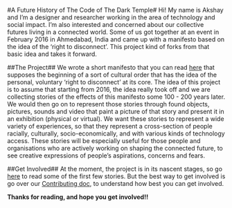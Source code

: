 #A Future History of The Code of The Dark Temple#
Hi! My name is Akshay and I’m a designer and researcher working in the area of technology and social impact. I’m also interested and concerned about our collective futures living in a connected world. Some of us got together at an event in February 2016 in Ahmedabad, India and came up with a manifesto based on the idea of the ‘right to disconnect’. This project kind of forks from that basic idea and takes it forward. 

##The Project##
We wrote a short manifesto that you can read [here](https://github.com/clownbigmole/code-of-the-dark-temple/blob/master/CODE-OF-DARK-TEMPLE-MANIFESTO.md) that supposes the beginning of a sort of cultural order that has the idea of the personal, voluntary ‘right to disconnect’ at its core. The idea of this project is to assume that starting from 2016, the idea really took off and we are collecting stories of the effects of this manifesto some 100 - 200 years later. We would then go on to represent those stories through found objects, pictures, sounds and video that paint a picture of that story and present it in an exhibition (physical or virtual). We want these stories to represent a wide variety of experiences, so that they represent a cross-section of people racially, culturally, socio-economically, and with various kinds of technology access. These stories will be especially useful for those people and organisations who are actively working on shaping the connected future, to see creative expressions of people’s aspirations, concerns and fears. 

##Get Involved##
At the moment, the project is in its nascent stages, so go [here](https://github.com/clownbigmole/code-of-the-dark-temple/labels/Story) to read some of the first few stories. But the best way to get involved is go over our [Contributing doc](https://github.com/clownbigmole/code-of-the-dark-temple/blob/master/CONTRIBUTING.md), to understand how best you can get involved. 

**Thanks for reading, and hope you get involved!!**
